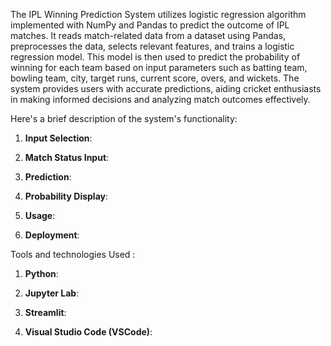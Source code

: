 The IPL Winning Prediction System utilizes logistic regression algorithm implemented with NumPy and Pandas to predict the outcome of IPL matches. It reads match-related data from a dataset using Pandas, preprocesses the data, selects relevant features, and trains a logistic regression model. This model is then used to predict the probability of winning for each team based on input parameters such as batting team, bowling team, city, target runs, current score, overs, and wickets. The system provides users with accurate predictions, aiding cricket enthusiasts in making informed decisions and analyzing match outcomes effectively.

Here's a brief description of the system's functionality:

1. **Input Selection**: 

2. **Match Status Input**:

3. **Prediction**: 
   
4. **Probability Display**: 

5. **Usage**: 

6. **Deployment**: 

Tools and technologies Used :

1. **Python**: 

2. **Jupyter Lab**: 

3. **Streamlit**: 

4. **Visual Studio Code (VSCode)**: 